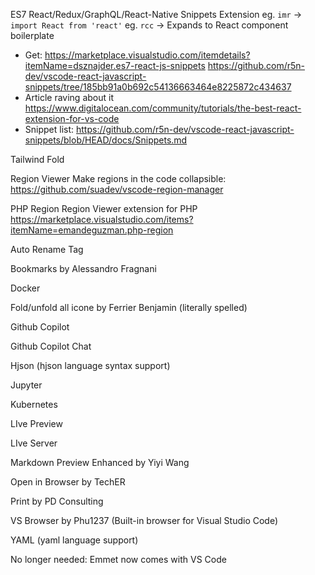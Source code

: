 
ES7 React/Redux/GraphQL/React-Native Snippets Extension
eg. `imr` -> `import React from 'react'`
eg. `rcc` -> Expands to React component boilerplate

- Get: https://marketplace.visualstudio.com/itemdetails?itemName=dsznajder.es7-react-js-snippets
https://github.com/r5n-dev/vscode-react-javascript-snippets/tree/185bb91a0b692c54136663464e8225872c434637
- Article raving about it
  https://www.digitalocean.com/community/tutorials/the-best-react-extension-for-vs-code
- Snippet list: https://github.com/r5n-dev/vscode-react-javascript-snippets/blob/HEAD/docs/Snippets.md

Tailwind Fold

Region Viewer
Make regions in the code collapsible:
https://github.com/suadev/vscode-region-manager

PHP Region
Region Viewer extension for PHP
https://marketplace.visualstudio.com/items?itemName=emandeguzman.php-region

Auto Rename Tag

Bookmarks by Alessandro Fragnani

Docker

Fold/unfold all icone by Ferrier Benjamin (literally spelled)

Github Copilot

Github Copilot Chat

Hjson (hjson language syntax support)

Jupyter

Kubernetes

LIve Preview

LIve Server

Markdown Preview Enhanced by Yiyi Wang

Open in Browser by TechER

Print by PD Consulting

VS Browser by Phu1237 (Built-in browser for Visual Studio Code)

YAML (yaml language support)

No longer needed: Emmet now comes with VS Code